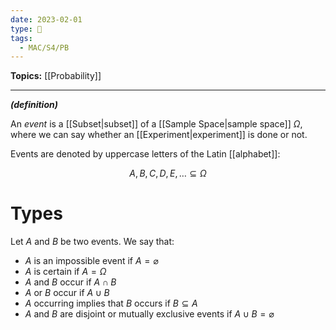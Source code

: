 ```yaml
---
date: 2023-02-01
type: 🧠
tags:
  - MAC/S4/PB
---
```


**Topics:** [[Probability]]

---

_**(definition)**_

An _event_ is a [[Subset|subset]] of a [[Sample Space|sample space]] $\Omega$, where we can say whether an [[Experiment|experiment]] is done or not.

Events are denoted by uppercase letters of the Latin [[alphabet]]:

$$
A, B, C, D, E, \dots \subseteq \Omega
$$

# Types

Let $A$ and $B$ be two events. We say that:

- $A$ is an impossible event if $A = \varnothing$
- $A$ is certain if $A = \Omega$
- $A$ and $B$ occur if $A \cap B$
- $A$ or $B$ occur if $A \cup B$
- $A$ occurring implies that $B$ occurs if $B \subseteq A$
- $A$ and $B$ are disjoint or mutually exclusive events if $A \cup B = \varnothing$
